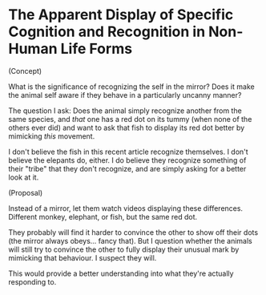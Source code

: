 # The Apparent Display of Specific Cognition and Recognition in Non-Human Life Forms



(Concept)

What is the significance of recognizing the self in the mirror? Does it make the animal self aware if they behave in a particularly uncanny manner?

The question I ask: Does the animal simply recognize another from the same species, and *that* one has a red dot on its tummy (when none of the others ever did) and want to ask that fish to display its red dot better by mimicking *this* movement.

I don't believe the fish in this recent article recognize themselves. I don't believe the elepants do, either. I do believe they recognize something of their "tribe" that they don't recognize, and are simply asking for a better look at it.

(Proposal)

Instead of a mirror, let them watch videos displaying these differences. Different monkey, elephant, or fish, but the same red dot.

They probably will find it harder to convince the other to show off their dots (the mirror always obeys... fancy that). But I question whether the animals will still try to convince the other to fully display their unusual mark by mimicking that behaviour. I suspect they will.

This would provide a better understanding into what they're actually responding to.


